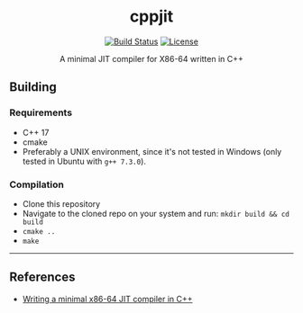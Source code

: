 <div align="center">
  <h1>cppjit</h1>

  <a href="https://travis-ci.org/manparvesh/cppjit/builds" target="_blank"><img src="https://img.shields.io/travis-ci/manparvesh/cppjit.svg?style=for-the-badge" alt="Build Status"></a> 
  <a href="https://manparvesh.mit-license.org/" target="_blank"><img src="https://img.shields.io/badge/license-MIT-blue.svg?longCache=true&style=for-the-badge" alt="License"></a> 
  <p>A minimal JIT compiler for X86-64 written in C++</p>
</div>

## Building

### Requirements
- C++ 17
- cmake
- Preferably a UNIX environment, since it's not tested in Windows (only tested in Ubuntu with `g++ 7.3.0`).

### Compilation
- Clone this repository
- Navigate to the cloned repo on your system and run: `mkdir build && cd build`
- `cmake ..`
- `make`

---

## References
- [Writing a minimal x86-64 JIT compiler in C++](https://solarianprogrammer.com/2018/01/10/writing-minimal-x86-64-jit-compiler-cpp/)